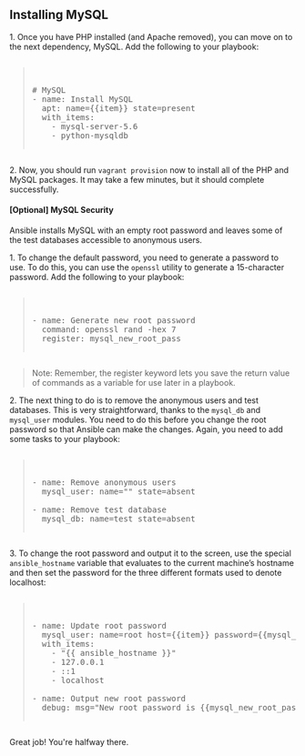 
## Installing MySQL
1\. Once you have PHP installed (and Apache removed), you can move on to the next dependency, MySQL. Add the following to your playbook:

<pre class="file" data-filename="playbook.yml"><blockquote>

# MySQL
- name: Install MySQL
  apt: name={{item}} state=present
  with_items:
    - mysql-server-5.6
    - python-mysqldb

</blockquote></pre>

2\. Now, you should run `vagrant provision` now to install all of the PHP and MySQL packages. It may take a few minutes, but it should complete successfully.

#### [Optional] MySQL Security  
Ansible installs MySQL with an empty root password and leaves some of the test databases accessible to anonymous users.

1\. To change the default password, you need to generate a password to use. To do this, you can use the `openssl` utility to generate a 15-character password. Add the following to your playbook:

<pre class="file" data-filename="playbook.yml"><blockquote>

- name: Generate new root password
  command: openssl rand -hex 7
  register: mysql_new_root_pass

</blockquote></pre>


> Note: Remember, the register keyword lets you save the return value of commands as a variable for use later in a playbook.

2\. The next thing to do is to remove the anonymous users and test databases. This is very straightforward, thanks to the `mysql_db` and `mysql_user` modules. You need to do this before you change the root password so that Ansible can make the changes. Again, you need to add some tasks to your playbook:

<pre class="file" data-filename="playbook.yml"><blockquote>

- name: Remove anonymous users
  mysql_user: name="" state=absent

- name: Remove test database
  mysql_db: name=test state=absent

</blockquote></pre>


3\. To change the root password and output it to the screen, use the special `ansible_hostname` variable that evaluates to the current machine’s hostname and then set the password for the three different formats used to denote localhost:

<pre class="file" data-filename="playbook.yml"><blockquote>

- name: Update root password
  mysql_user: name=root host={{item}} password={{mysql_new_root_pass.stdout}}
  with_items:
    - "{{ ansible_hostname }}"
    - 127.0.0.1
    - ::1
    - localhost

- name: Output new root password
  debug: msg="New root password is {{mysql_new_root_pass.stdout}}"

</blockquote></pre>


Great job! You're halfway there.
